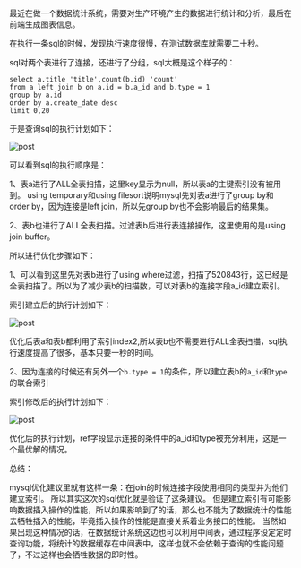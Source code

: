 最近在做一个数据统计系统，需要对生产环境产生的数据进行统计和分析，最后在前端生成图表信息。

在执行一条sql的时候，发现执行速度很慢，在测试数据库就需要二十秒。

sql对两个表进行了连接，还进行了分组，sql大概是这个样子的：

    select a.title 'title',count(b.id) 'count'
    from a left join b on a.id = b.a_id and b.type = 1
    group by a.id
    order by a.create_date desc
    limit 0,20

于是查询sql的执行计划如下：

![post](../img/index-optimize1.png)

可以看到sql的执行顺序是：

1、表a进行了ALL全表扫描，这里key显示为null，所以表a的主键索引没有被用到。
using temporary和using filesort说明mysql先对表a进行了group by和order by，因为连接是left join，所以先group by也不会影响最后的结果集。

2、表b也进行了ALL全表扫描。过滤表b后进行表连接操作，这里使用的是using join buffer。

所以进行优化步骤如下：

1、可以看到这里先对表b进行了using where过滤，扫描了520843行，这已经是全表扫描了。所以为了减少表b的扫描数，可以对表b的连接字段a_id建立索引。

索引建立后的执行计划如下：

![post](../img/index-optimize2.png)

优化后表a和表b都利用了索引index2,所以表b也不需要进行ALL全表扫描，sql执行速度提高了很多，基本只要一秒的时间。

2、因为连接的时候还有另外一个`b.type = 1`的条件，所以建立表b的`a_id`和`type`的联合索引

索引修改后的执行计划如下：

![post](../img/index-optimize3.png)

优化后的执行计划，ref字段显示连接的条件中的a_id和type被充分利用，这是一个最优解的情况。

总结：

mysql优化建议里就有这样一条：在join的时候连接字段使用相同的类型并为他们建立索引。
所以其实这次的sql优化就是验证了这条建议。
但是建立索引有可能影响数据插入操作的性能，所以如果影响到了的话，那么也不能为了数据统计的性能去牺牲插入的性能，毕竟插入操作的性能是直接关系着业务接口的性能。
当然如果出现这种情况的话，在数据统计系统这边也可以利用中间表，通过程序设定定时查询功能，将统计的数据缓存在中间表中，这样也就不会依赖于查询的性能问题了，不过这样也会牺牲数据的即时性。


